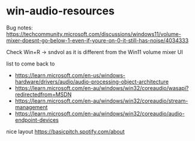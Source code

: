 # win-audio-resources

Bug notes:
https://techcommunity.microsoft.com/discussions/windows11/volume-mixer-doesnt-go-below-1-even-if-youre-on-0-it-still-has-noise/4034333

Check Win+R -> sndvol as it is different from the Win11 volume mixer UI



list to come back to

- https://learn.microsoft.com/en-us/windows-hardware/drivers/audio/audio-processing-object-architecture
- https://learn.microsoft.com/en-au/windows/win32/coreaudio/wasapi?redirectedfrom=MSDN
- https://learn.microsoft.com/en-au/windows/win32/coreaudio/stream-management
- https://learn.microsoft.com/en-au/windows/win32/coreaudio/audio-endpoint-devices


nice layout https://basicpitch.spotify.com/about
